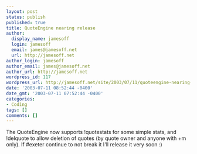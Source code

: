 ```yaml
---
layout: post
status: publish
published: true
title: QuoteEngine nearing release
author:
  display_name: jamesoff
  login: jamesoff
  email: james@jamesoff.net
  url: http://jamesoff.net
author_login: jamesoff
author_email: james@jamesoff.net
author_url: http://jamesoff.net
wordpress_id: 117
wordpress_url: http://jamesoff.net/site/2003/07/11/quoteengine-nearing-release/
date: '2003-07-11 08:52:44 -0400'
date_gmt: '2003-07-11 07:52:44 -0400'
categories:
- Coding
tags: []
comments: []
---
```

<p>The QuoteEngine now supports !quotestats for some simple stats, and !delquote to allow deletion of quotes (by quote owner and anyone with +m only). If #exeter continue to not break it I'll release it very soon :)</p>
